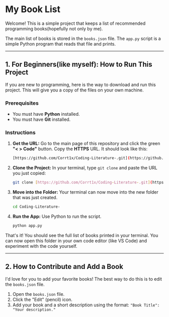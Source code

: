 # My Book List

Welcome! This is a simple project that keeps a list of recommended programming books(hopefully not only by me).

The main list of books is stored in the `books.json` file.
The `app.py` script is a simple Python program that reads that file and prints.

---

## 1. For Beginners(like myself): How to Run This Project

If you are new to programming, here is the way to download and run this project. This will give you a copy of the files on your own machine.

### Prerequisites

* You must have **Python** installed.
* You must have **Git** installed.

### Instructions

1.  **Get the URL:** Go to the main page of this repository and click the green **"< > Code"** button. Copy the **HTTPS** URL. It should look like this:
    
    ```bash
    [https://github.com/Corrt1x/Coding-Literature-.git](https://github.com/Corrt1x/Coding-Literature-.git)
    ```

2.  **Clone the Project:** In your terminal, type `git clone` and paste the URL you just copied:
    
    ```bash
    git clone [https://github.com/Corrt1x/Coding-Literature-.git](https://github.com/Corrt1x/Coding-Literature-.git)
    ```

3.  **Move into the Folder:** Your terminal can now move into the new folder that was just created.
    ```bash
    cd Coding-Literature-
    ```

4.  **Run the App:** Use Python to run the script.
    ```bash
    python app.py
    ```

That's it! You should see the full list of books printed in your terminal. You can now open this folder in your own code editor (like VS Code) and experiment with the code yourself.

---

## 2. How to Contribute and Add a Book

I'd love for you to add your favorite books! The best way to do this is to edit the `books.json` file.

1.  Open the `books.json` file.
2.  Click the "Edit" (pencil) icon.
3.  Add your book and a short description using the format:
    `"Book Title": "Your description."`
